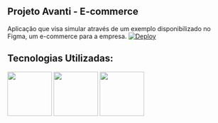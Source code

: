 ## Projeto Avanti - E-commerce

Aplicação que visa simular através de um exemplo disponibilizado no Figma, um e-commerce para a empresa.
[![Deploy](https://img.shields.io/badge/Acesse%20Aqui%20o%20Site%20No%20Ar-blue)](https://jimmy2202.github.io/Projeto1-Avanti/)

## Tecnologias Utilizadas:
<img src="https://i.imgur.com/mG2m2mV.gif" width="100" heigth="100"></img>
<img src="https://i.imgur.com/a0c1jMS.png" width="100" heigth="100"></img>
<img src="https://i.imgur.com/dN1v2Nj.png" width="100" heigth="100"></img>

